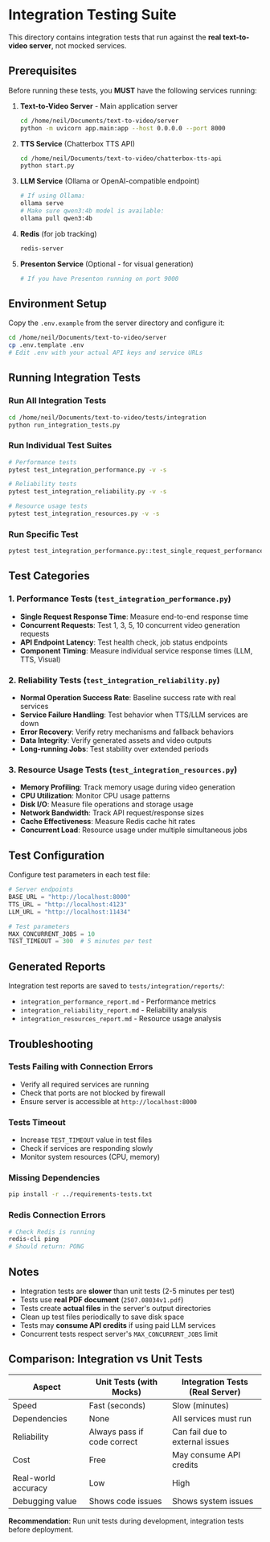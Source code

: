 # Integration Testing Suite

This directory contains integration tests that run against the **real text-to-video server**, not mocked services.

## Prerequisites

Before running these tests, you **MUST** have the following services running:

1. **Text-to-Video Server** - Main application server
   ```bash
   cd /home/neil/Documents/text-to-video/server
   python -m uvicorn app.main:app --host 0.0.0.0 --port 8000
   ```

2. **TTS Service** (Chatterbox TTS API)
   ```bash
   cd /home/neil/Documents/text-to-video/chatterbox-tts-api
   python start.py
   ```

3. **LLM Service** (Ollama or OpenAI-compatible endpoint)
   ```bash
   # If using Ollama:
   ollama serve
   # Make sure qwen3:4b model is available:
   ollama pull qwen3:4b
   ```

4. **Redis** (for job tracking)
   ```bash
   redis-server
   ```

5. **Presenton Service** (Optional - for visual generation)
   ```bash
   # If you have Presenton running on port 9000
   ```

## Environment Setup

Copy the `.env.example` from the server directory and configure it:

```bash
cd /home/neil/Documents/text-to-video/server
cp .env.template .env
# Edit .env with your actual API keys and service URLs
```

## Running Integration Tests

### Run All Integration Tests
```bash
cd /home/neil/Documents/text-to-video/tests/integration
python run_integration_tests.py
```

### Run Individual Test Suites
```bash
# Performance tests
pytest test_integration_performance.py -v -s

# Reliability tests
pytest test_integration_reliability.py -v -s

# Resource usage tests
pytest test_integration_resources.py -v -s
```

### Run Specific Test
```bash
pytest test_integration_performance.py::test_single_request_performance -v -s
```

## Test Categories

### 1. Performance Tests (`test_integration_performance.py`)
- **Single Request Response Time**: Measure end-to-end response time
- **Concurrent Requests**: Test 1, 3, 5, 10 concurrent video generation requests
- **API Endpoint Latency**: Test health check, job status endpoints
- **Component Timing**: Measure individual service response times (LLM, TTS, Visual)

### 2. Reliability Tests (`test_integration_reliability.py`)
- **Normal Operation Success Rate**: Baseline success rate with real services
- **Service Failure Handling**: Test behavior when TTS/LLM services are down
- **Error Recovery**: Verify retry mechanisms and fallback behaviors
- **Data Integrity**: Verify generated assets and video outputs
- **Long-running Jobs**: Test stability over extended periods

### 3. Resource Usage Tests (`test_integration_resources.py`)
- **Memory Profiling**: Track memory usage during video generation
- **CPU Utilization**: Monitor CPU usage patterns
- **Disk I/O**: Measure file operations and storage usage
- **Network Bandwidth**: Track API request/response sizes
- **Cache Effectiveness**: Measure Redis cache hit rates
- **Concurrent Load**: Resource usage under multiple simultaneous jobs

## Test Configuration

Configure test parameters in each test file:

```python
# Server endpoints
BASE_URL = "http://localhost:8000"
TTS_URL = "http://localhost:4123"
LLM_URL = "http://localhost:11434"

# Test parameters
MAX_CONCURRENT_JOBS = 10
TEST_TIMEOUT = 300  # 5 minutes per test
```

## Generated Reports

Integration test reports are saved to `tests/integration/reports/`:

- `integration_performance_report.md` - Performance metrics
- `integration_reliability_report.md` - Reliability analysis
- `integration_resources_report.md` - Resource usage analysis

## Troubleshooting

### Tests Failing with Connection Errors
- Verify all required services are running
- Check that ports are not blocked by firewall
- Ensure server is accessible at `http://localhost:8000`

### Tests Timeout
- Increase `TEST_TIMEOUT` value in test files
- Check if services are responding slowly
- Monitor system resources (CPU, memory)

### Missing Dependencies
```bash
pip install -r ../requirements-tests.txt
```

### Redis Connection Errors
```bash
# Check Redis is running
redis-cli ping
# Should return: PONG
```

## Notes

- Integration tests are **slower** than unit tests (2-5 minutes per test)
- Tests use **real PDF document** (`2507.08034v1.pdf`)
- Tests create **actual files** in the server's output directories
- Clean up test files periodically to save disk space
- Tests may **consume API credits** if using paid LLM services
- Concurrent tests respect server's `MAX_CONCURRENT_JOBS` limit

## Comparison: Integration vs Unit Tests

| Aspect | Unit Tests (with Mocks) | Integration Tests (Real Server) |
|--------|-------------------------|----------------------------------|
| Speed | Fast (seconds) | Slow (minutes) |
| Dependencies | None | All services must run |
| Reliability | Always pass if code correct | Can fail due to external issues |
| Cost | Free | May consume API credits |
| Real-world accuracy | Low | High |
| Debugging value | Shows code issues | Shows system issues |

**Recommendation**: Run unit tests during development, integration tests before deployment.
